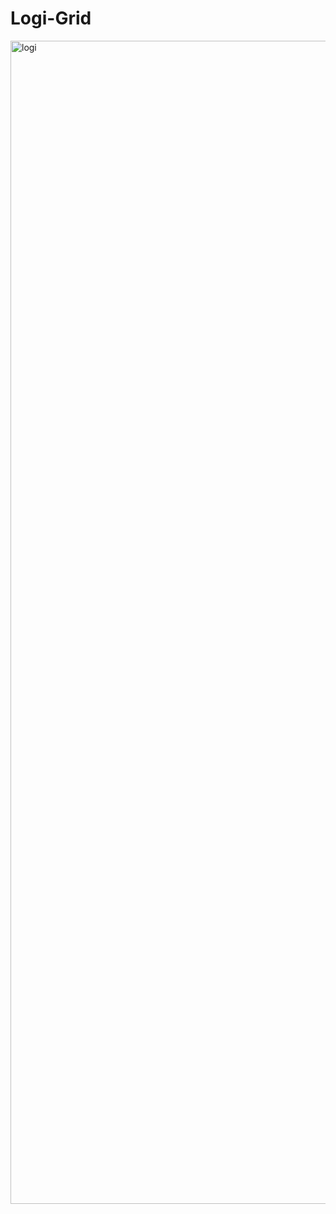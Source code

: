 # Logi-Grid
<img width="1861" alt="logi" src="https://user-images.githubusercontent.com/10698943/211240037-15c78dfc-cb06-4b96-afac-837071087f98.png">
